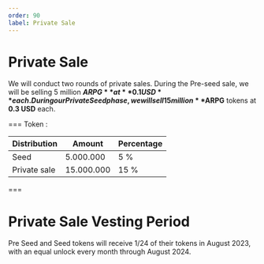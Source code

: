 ```yaml
---
order: 90
label: Private Sale
---
```


# Private Sale

We will conduct two rounds of private sales. 
During the Pre-seed sale, we will be selling 5 million **$ARPG** at **0.1 USD** each.  
During our Private Seed phase, we will sell 15 million **$ARPG** tokens at **0.3 USD** each.  

=== Token :

Distribution       | Amount       | Percentage
---                | ---          | ---
Seed               | 5.000.000    | 5 %
Private sale       | 15.000.000   | 15 %
===

# Private Sale Vesting Period

Pre Seed and Seed tokens will receive 1/24 of their tokens in August 2023, with an equal unlock every month through August 2024.
